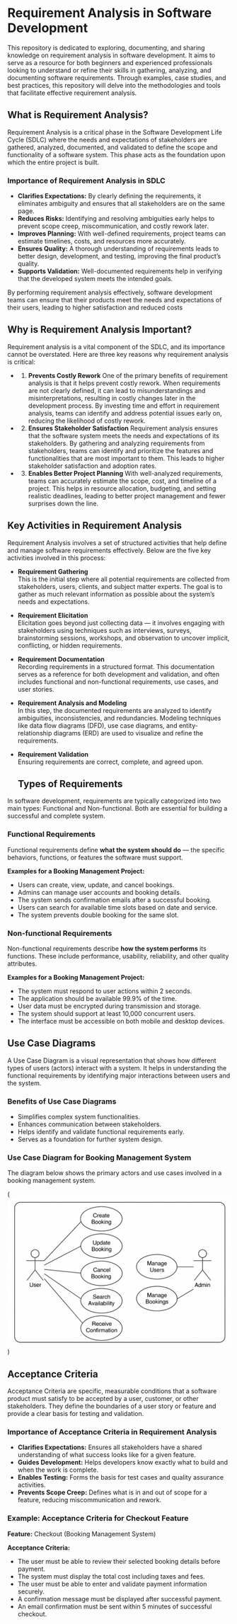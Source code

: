 # Requirement Analysis in Software Development
This repository is dedicated to exploring, documenting, and sharing knowledge on requirement analysis in software development. It aims to serve as a resource for both beginners and experienced professionals looking to understand or refine their skills in gathering, analyzing, and documenting software requirements. Through examples, case studies, and best practices, this repository will delve into the methodologies and tools that facilitate effective requirement analysis.

## What is Requirement Analysis?
Requirement Analysis is a critical phase in the Software Development Life Cycle (SDLC) where the needs and expectations of stakeholders are gathered, analyzed, documented, and validated to define the scope and functionality of a software system. This phase acts as the foundation upon which the entire project is built.

### Importance of Requirement Analysis in SDLC
* **Clarifies Expectations:**  By clearly defining the requirements, it eliminates ambiguity and ensures that all stakeholders are on the same page.
* **Reduces Risks:** Identifying and resolving ambiguities early helps to prevent scope creep, miscommunication, and costly rework later.
* **Improves Planning:** With well-defined requirements, project teams can estimate timelines, costs, and resources more accurately.
* **Ensures Quality:** A thorough understanding of requirements leads to better design, development, and testing, improving the final product’s quality.
* **Supports Validation:** Well-documented requirements help in verifying that the developed system meets the intended goals.

By performing requirement analysis effectively, software development teams can ensure that their products meet the needs and expectations of their users, leading to higher satisfaction and reduced costs


## Why is Requirement Analysis Important?
Requirement analysis is a vital component of the SDLC, and its importance cannot be overstated. Here are three key reasons why requirement analysis is critical:

- 1. **Prevents Costly Rework**
One of the primary benefits of requirement analysis is that it helps prevent costly rework. When requirements are not clearly defined, it can lead to misunderstandings and misinterpretations, resulting in costly changes later in the development process. By investing time and effort in requirement analysis, teams can identify and address potential issues early on, reducing the likelihood of costly rework.

- 2. **Ensures Stakeholder Satisfaction**
Requirement analysis ensures that the software system meets the needs and expectations of its stakeholders. By gathering and analyzing requirements from stakeholders, teams can identify and prioritize the features and functionalities that are most important to them. This leads to higher stakeholder satisfaction and adoption rates.

- 3. **Enables Better Project Planning**
With well-analyzed requirements, teams can accurately estimate the scope, cost, and timeline of a project. This helps in resource allocation, budgeting, and setting realistic deadlines, leading to better project management and fewer surprises down the line.

## Key Activities in Requirement Analysis
Requirement Analysis involves a set of structured activities that help define and manage software requirements effectively. Below are the five key activities involved in this process:

- **Requirement Gathering**  
  This is the initial step where all potential requirements are collected from stakeholders, users, clients, and subject matter experts. The goal is to gather as much relevant information as possible about the system’s needs and expectations.

- **Requirement Elicitation**  
  Elicitation goes beyond just collecting data — it involves engaging with stakeholders using techniques such as interviews, surveys, brainstorming sessions, workshops, and observation to uncover implicit, conflicting, or hidden requirements.

- **Requirement Documentation**  
   Recording requirements in a structured format. This documentation serves as a reference for both development and validation, and often includes functional and non-functional requirements, use cases, and user stories.

- **Requirement Analysis and Modeling**  
  In this step, the documented requirements are analyzed to identify ambiguities, inconsistencies, and redundancies. Modeling techniques like data flow diagrams (DFD), use case diagrams, and entity-relationship diagrams (ERD) are used to visualize and refine the requirements.

- **Requirement Validation**  
  Ensuring requirements are correct, complete, and agreed upon.

  ## Types of Requirements
In software development, requirements are typically categorized into two main types: Functional and Non-functional. Both are essential for building a successful and complete system.

### Functional Requirements
Functional requirements define **what the system should do** — the specific behaviors, functions, or features the software must support.

**Examples for a Booking Management Project:**
- Users can create, view, update, and cancel bookings.
- Admins can manage user accounts and booking details.
- The system sends confirmation emails after a successful booking.
- Users can search for available time slots based on date and service.
- The system prevents double booking for the same slot.

### Non-functional Requirements
Non-functional requirements describe **how the system performs** its functions. These include performance, usability, reliability, and other quality attributes.

**Examples for a Booking Management Project:**
- The system must respond to user actions within 2 seconds.
- The application should be available 99.9% of the time.
- User data must be encrypted during transmission and storage.
- The system should support at least 10,000 concurrent users.
- The interface must be accessible on both mobile and desktop devices.

## Use Case Diagrams
A Use Case Diagram is a visual representation that shows how different types of users (actors) interact with a system. It helps in understanding the functional requirements by identifying major interactions between users and the system.

### Benefits of Use Case Diagrams
- Simplifies complex system functionalities.
- Enhances communication between stakeholders.
- Helps identify and validate functional requirements early.
- Serves as a foundation for further system design.

### Use Case Diagram for Booking Management System
The diagram below shows the primary actors and use cases involved in a booking management system.

(![Booking System Use Case Diagram](alx-booking-uc.png))

## Acceptance Criteria
Acceptance Criteria are specific, measurable conditions that a software product must satisfy to be accepted by a user, customer, or other stakeholders. They define the boundaries of a user story or feature and provide a clear basis for testing and validation.

### Importance of Acceptance Criteria in Requirement Analysis
- **Clarifies Expectations:** Ensures all stakeholders have a shared understanding of what success looks like for a given feature.
- **Guides Development:** Helps developers know exactly what to build and when the work is complete.
- **Enables Testing:** Forms the basis for test cases and quality assurance activities.
- **Prevents Scope Creep:** Defines what is in and out of scope for a feature, reducing miscommunication and rework.

### Example: Acceptance Criteria for Checkout Feature

**Feature:** Checkout (Booking Management System)

**Acceptance Criteria:**
- The user must be able to review their selected booking details before payment.
- The system must display the total cost including taxes and fees.
- The user must be able to enter and validate payment information securely.
- A confirmation message must be displayed after successful payment.
- An email confirmation must be sent within 5 minutes of successful checkout.










